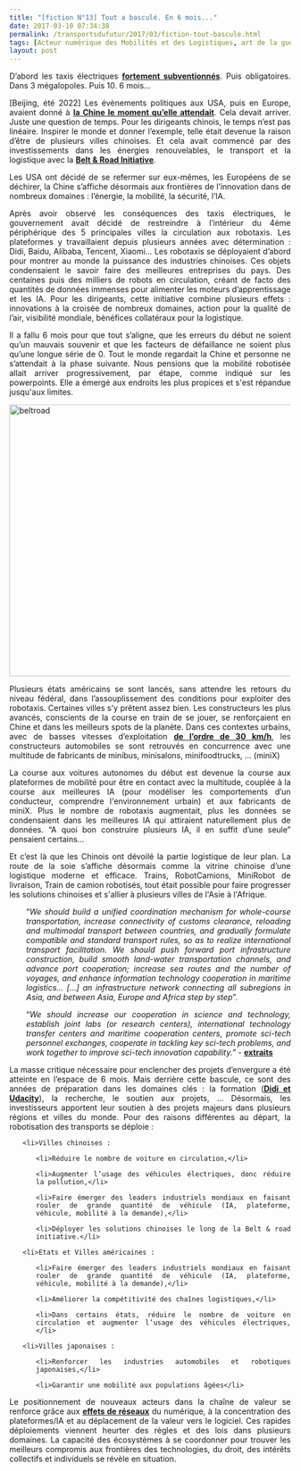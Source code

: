 ```yaml
---
title: "[fiction N°13] Tout a basculé. En 6 mois..."
date: 2017-03-10 07:34:38
permalink: /transportsdufutur/2017/03/fiction-tout-bascule.html
tags: [Acteur numérique des Mobilités et des Logistiques, art de la guerre, cité, Comment agir pour changer les pratiques ?, commuter, congestion, Intelligence Artificielle, plate-forme, Territoire Collectivité Etat Europe, voiture autonome]
layout: post
---
```


<p style="text-align: justify;">D’abord les taxis électriques <a href="http://gas2.org/2017/02/27/china-plans-replace-70000-beijing-taxis-electric-cars/" target="_blank"><b>fortement subventionnés</b></a>. Puis obligatoires. Dans 3 mégalopoles. Puis 10. 6 mois…</p>

<p style="text-align: justify;">[Beijing, été 2022] Les évènements politiques aux USA, puis en Europe, avaient donné à <a href="http://en.people.cn/n3/2017/0304/c90000-9185704.html" target="_blank"><b>la Chine le moment qu’elle attendait</b></a>. Cela devait arriver. Juste une question de temps. Pour les dirigeants chinois, le temps n’est pas linéaire. Inspirer le monde et donner l’exemple, telle était devenue la raison d’être de plusieurs villes chinoises. Et cela avait commencé par des investissements dans les énergies renouvelables, le transport et la logistique avec la <a href="http://www.livemint.com/Politics/HiFowh4x9bri6HgqzozETO/China-invested-over-50-billion-in-Silk-Road-project-Offici.html" target="_blank"><b>Belt & Road Initiative</b></a>.</p>

<p style="text-align: justify;">Les USA ont décidé de se refermer sur eux-mêmes, les Européens de se déchirer, la Chine s’affiche désormais aux frontières de l’innovation dans de nombreux domaines : l’énergie, la mobilité, la sécurité, l’IA.</p>

<p style="text-align: justify;">Après avoir observé les conséquences des taxis électriques, le gouvernement avait décidé de restreindre à l’intérieur du 4ème périphérique des 5 principales villes la circulation aux robotaxis. Les plateformes y travaillaient depuis plusieurs années avec détermination : Didi, Baidu, Alibaba, Tencent, Xiaomi… Les robotaxis se déployaient d’abord pour montrer au monde la puissance des industries chinoises. Ces objets condensaient le savoir faire des meilleures entreprises du pays. Des centaines puis des milliers de robots en circulation, créant de facto des quantités de données immenses pour alimenter les moteurs d’apprentissage et les IA. Pour les dirigeants, cette initiative combine plusieurs effets : innovations à la croisée de nombreux domaines, action pour la qualité de l’air, visibilité mondiale, bénéfices collatéraux pour la logistique.</p>

<p style="text-align: justify;">Il a fallu 6 mois pour que tout s’aligne, que les erreurs du début ne soient qu’un mauvais souvenir et que les facteurs de défaillance ne soient plus qu’une longue série de 0. Tout le monde regardait la Chine et personne ne s’attendait à la phase suivante. Nous pensions que la mobilité robotisée allait arriver progressivement, par étape, comme indiqué sur les powerpoints. Elle a émergé aux endroits les plus propices et s'est répandue jusqu'aux limites.</p>

<p style="text-align: justify;"><a href="http://transportsdufutur.ademe.fr/wp-content/uploads/sites/6/2017/03/beltroad.jpg" rel="attachment wp-att-4813"><img class="aligncenter wp-image-4813 size-full" src="http://transportsdufutur.ademe.fr/wp-content/uploads/sites/6/2017/03/beltroad.jpg" alt="beltroad" width="756" height="487" /></a></p>

<p style="text-align: justify;"><!--more--></p>

<p style="text-align: justify;">Plusieurs états américains se sont lancés, sans attendre les retours du niveau fédéral, dans l’assouplissement des conditions pour exploiter des robotaxis. Certaines villes s’y prêtent assez bien. Les constructeurs les plus avancés, conscients de la course en train de se jouer, se renforçaient en Chine et dans les meilleurs spots de la planète. Dans ces contextes urbains, avec de basses vitesses d’exploitation <a href="https://ville30.org/" target="_blank"><b>de l’ordre de 30 km/h</b></a>, les constructeurs automobiles se sont retrouvés en concurrence avec une multitude de fabricants de minibus, minisalons, minifoodtrucks, … (miniX)</p>

<p style="text-align: justify;">La course aux voitures autonomes du début est devenue la course aux plateformes de mobilité pour être en contact avec la multitude, couplée à la course aux meilleures IA (pour modéliser les comportements d’un conducteur, comprendre l'environnement urbain) et aux fabricants de miniX. Plus le nombre de robotaxis augmentait, plus les données se condensaient dans les meilleures IA qui attiraient naturellement plus de données. “A quoi bon construire plusieurs IA, il en suffit d’une seule” pensaient certains…</p>

<p style="text-align: justify;">Et c’est là que les Chinois ont dévoilé la partie logistique de leur plan. La route de la soie s’affiche désormais comme la vitrine chinoise d’une logistique moderne et efficace. Trains, RobotCamions, MiniRobot de livraison, Train de camion robotisés, tout était possible pour faire progresser les solutions chinoises et s'allier à plusieurs villes de l'Asie à l'Afrique.</p>

<p style="padding-left: 30px; text-align: justify;">“<em>We should build a unified coordination mechanism for whole-course transportation, increase connectivity of customs clearance, reloading and multimodal transport between countries, and gradually formulate compatible and standard transport rules, so as to realize international transport facilitation. We should push forward port infrastructure construction, build smooth land-water transportation channels, and advance port cooperation; increase sea routes and the number of voyages, and enhance information technology cooperation in maritime logistics… [...] an infrastructure network connecting all subregions in Asia, and between Asia, Europe and Africa step by step</em>”.</p>

<p style="padding-left: 30px; text-align: justify;">“<em>We should increase our cooperation in science and technology, establish joint labs (or research centers), international technology transfer centers and maritime cooperation centers, promote sci-tech personnel exchanges, cooperate in tackling key sci-tech problems, and work together to improve sci-tech innovation capability.</em>” - <strong><a href="http://english.gov.cn/archive/publications/2015/03/30/content_281475080249035.htm" target="_blank">extraits</a></strong></p>

<p style="text-align: justify;">La masse critique nécessaire pour enclencher des projets d’envergure a été atteinte en l’espace de 6 mois. Mais derrière cette bascule, ce sont des années de préparation dans les domaines clés : la formation (<a href="https://www.udacity.com/didi-challenge" target="_blank"><strong>Didi et Udacity</strong></a>), la recherche, le soutien aux projets, ... Désormais, les investisseurs apportent leur soutien à des projets majeurs dans plusieurs régions et villes du monde. Pour des raisons différentes au départ, la robotisation des transports se déploie :</p>



<ul style="text-align: justify;">

	<li>Villes chinoises :

<ul>

	<li>Réduire le nombre de voiture en circulation,</li>

	<li>Augmenter l’usage des véhicules électriques, donc réduire la pollution,</li>

	<li>Faire émerger des leaders industriels mondiaux en faisant rouler de grande quantité de véhicule (IA, plateforme, véhicule, mobilité à la demande),</li>

	<li>Déployer les solutions chinoises le long de la Belt & road initiative.</li>

</ul>

</li>

	<li>Etats et Villes américaines :

<ul>

	<li>Faire émerger des leaders industriels mondiaux en faisant rouler de grande quantité de véhicule (IA, plateforme, véhicule, mobilité à la demande),</li>

	<li>Améliorer la compétitivité des chaînes logistiques,</li>

	<li>Dans certains états, réduire le nombre de voiture en circulation et augmenter l’usage des véhicules électriques,</li>

</ul>

</li>

	<li>Villes japonaises :

<ul>

	<li>Renforcer les industries automobiles et robotiques japonaises,</li>

	<li>Garantir une mobilité aux populations âgées</li>

</ul>

</li>

</ul>

<p style="text-align: justify;">Le positionnement de nouveaux acteurs dans la chaîne de valeur se renforce grâce aux <a href="https://fr.wikipedia.org/wiki/Effet_de_r%C3%A9seau" target="_blank"><b>effets de réseaux</b></a> du numérique, à la concentration des plateformes/IA et au déplacement de la valeur vers le logiciel. Ces rapides déploiements viennent heurter des règles et des lois dans plusieurs domaines. La capacité des écosystèmes à se coordonner pour trouver les meilleurs compromis aux frontières des technologies, du droit, des intérêts collectifs et individuels se révèle en situation.</p>
